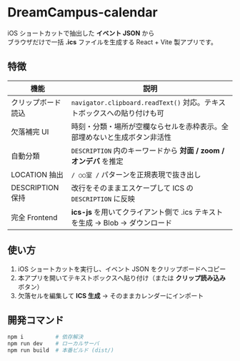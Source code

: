 # DreamCampus-calendar

iOS ショートカットで抽出した **イベント JSON** から  
ブラウザだけで一括 **.ics** ファイルを生成する React + Vite 製アプリです。

## 特徴
| 機能 | 説明 |
|------|------|
| クリップボード読込 | `navigator.clipboard.readText()` 対応。テキストボックスへの貼り付けも可 |
| 欠落補完 UI | 時刻・分類・場所が空欄ならセルを赤枠表示。全部埋めないと生成ボタン非活性 |
| 自動分類 | `DESCRIPTION` 内のキーワードから **対面 / zoom / オンデバ** を推定 |
| LOCATION 抽出 | `/ ○○室 /` パターンを正規表現で抜き出し |
| DESCRIPTION 保持 | 改行をそのままエスケープして ICS の `DESCRIPTION` に反映 |
| 完全 Frontend | **ics-js** を用いてクライアント側で .ics テキストを生成 → Blob → ダウンロード |

## 使い方
1. iOS ショートカットを実行し、イベント JSON をクリップボードへコピー
2. 本アプリを開いてテキストボックスへ貼り付け（または **クリップ読み込み** ボタン）
3. 欠落セルを編集して **ICS 生成** → そのままカレンダーにインポート

## 開発コマンド
```bash
npm i          # 依存解決
npm run dev    # ローカルサーバ
npm run build  # 本番ビルド (dist/)